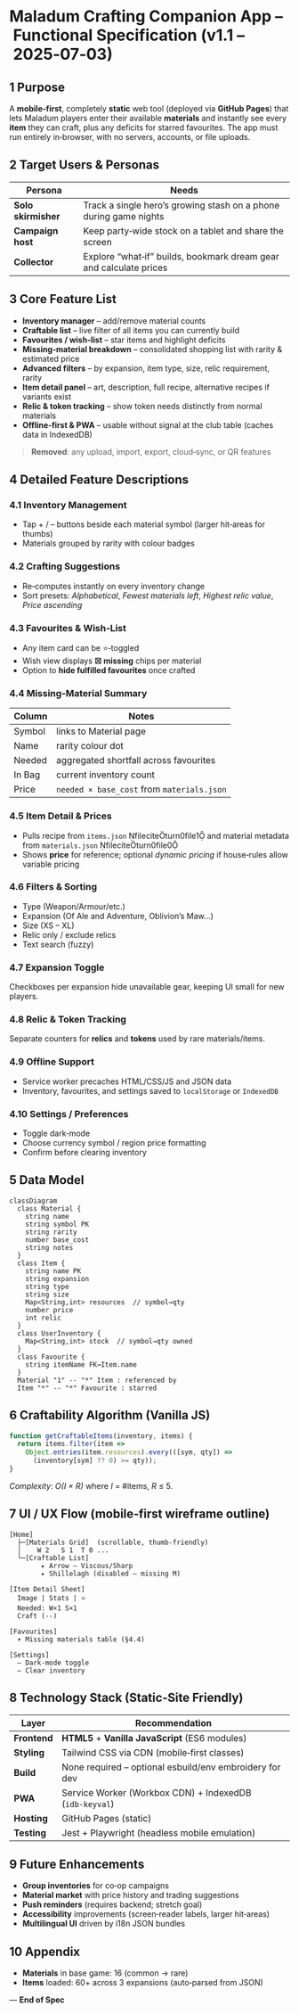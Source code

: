 # Maladum Crafting Companion App – Functional Specification (v1.1 – 2025‑07‑03)

## 1 Purpose

A **mobile‑first**, completely **static** web tool (deployed via **GitHub Pages**) that lets Maladum players enter their available **materials** and instantly see every **item** they can craft, plus any deficits for starred favourites. The app must run entirely in‑browser, with no servers, accounts, or file uploads.

## 2 Target Users & Personas

| Persona             | Needs                                                             |
| ------------------- | ----------------------------------------------------------------- |
| **Solo skirmisher** | Track a single hero’s growing stash on a phone during game nights |
| **Campaign host**   | Keep party‑wide stock on a tablet and share the screen            |
| **Collector**       | Explore “what‑if” builds, bookmark dream gear and calculate prices |

## 3 Core Feature List

* **Inventory manager** – add/remove material counts
* **Craftable list** – live filter of all items you can currently build
* **Favourites / wish‑list** – star items and highlight deficits
* **Missing‑material breakdown** – consolidated shopping list with rarity & estimated price
* **Advanced filters** – by expansion, item type, size, relic requirement, rarity
* **Item detail panel** – art, description, full recipe, alternative recipes if variants exist
* **Relic & token tracking** – show token needs distinctly from normal materials
* **Offline‑first & PWA** – usable without signal at the club table (caches data in IndexedDB)

> **Removed**: any upload, import, export, cloud‑sync, or QR features

## 4 Detailed Feature Descriptions

### 4.1 Inventory Management

* Tap + / – buttons beside each material symbol (larger hit‑areas for thumbs)
* Materials grouped by rarity with colour badges

### 4.2 Crafting Suggestions

* Re‑computes instantly on every inventory change
* Sort presets: *Alphabetical*, *Fewest materials left*, *Highest relic value*, *Price ascending*

### 4.3 Favourites & Wish‑List

* Any item card can be ⭐‑toggled
* Wish view displays **☒ missing** chips per material
* Option to **hide fulfilled favourites** once crafted

### 4.4 Missing‑Material Summary

| Column | Notes                                      |
| ------ | ------------------------------------------ |
| Symbol | links to Material page                     |
| Name   | rarity colour dot                          |
| Needed | aggregated shortfall across favourites     |
| In Bag | current inventory count                    |
| Price  | `needed × base_cost` from `materials.json` |

### 4.5 Item Detail & Prices

* Pulls recipe from `items.json` fileciteturn0file1 and material metadata from `materials.json` fileciteturn0file0
* Shows **price** for reference; optional *dynamic pricing* if house‑rules allow variable pricing

### 4.6 Filters & Sorting

* Type (Weapon/Armour/etc.)
* Expansion (Of Ale and Adventure, Oblivion’s Maw…)
* Size (XS – XL)
* Relic only / exclude relics
* Text search (fuzzy)

### 4.7 Expansion Toggle

Checkboxes per expansion hide unavailable gear, keeping UI small for new players.

### 4.8 Relic & Token Tracking

Separate counters for **relics** and **tokens** used by rare materials/items.

### 4.9 Offline Support

* Service worker precaches HTML/CSS/JS and JSON data
* Inventory, favourites, and settings saved to `localStorage` or `IndexedDB`

### 4.10 Settings / Preferences

* Toggle dark‑mode
* Choose currency symbol / region price formatting
* Confirm before clearing inventory

## 5 Data Model

```mermaid
classDiagram
  class Material {
    string name
    string symbol PK
    string rarity
    number base_cost
    string notes
  }
  class Item {
    string name PK
    string expansion
    string type
    string size
    Map<String,int> resources  // symbol→qty
    number price
    int relic
  }
  class UserInventory {
    Map<String,int> stock  // symbol→qty owned
  }
  class Favourite {
    string itemName FK→Item.name
  }
  Material "1" -- "*" Item : referenced by
  Item "*" -- "*" Favourite : starred
```

## 6 Craftability Algorithm (Vanilla JS)

```js
function getCraftableItems(inventory, items) {
  return items.filter(item =>
    Object.entries(item.resources).every(([sym, qty]) =>
      (inventory[sym] ?? 0) >= qty));
}
```

*Complexity*: *O(I × R)* where *I* = #items, *R* ≤ 5.

## 7 UI / UX Flow (mobile‑first wireframe outline)

```
[Home]
  ├─[Materials Grid]  (scrollable, thumb‑friendly)
  │    W 2   S 1  T 0 ...
  └─[Craftable List]
        ▸ Arrow – Viscous/Sharp
        ▸ Shillelagh (disabled – missing M)

[Item Detail Sheet]
  Image | Stats | ⭐
  Needed: W×1 S×1
  Craft (‑‑)

[Favourites]
  ▾ Missing materials table (§4.4)

[Settings]
  – Dark‑mode toggle
  – Clear inventory
```

## 8 Technology Stack (Static‑Site Friendly)

| Layer        | Recommendation                                          |
| ------------ | ------------------------------------------------------- |
| **Frontend** | **HTML5** + **Vanilla JavaScript** (ES6 modules)        |
| **Styling**  | Tailwind CSS via CDN (mobile‑first classes)             |
| **Build**    | None required – optional esbuild/env embroidery for dev |
| **PWA**      | Service Worker (Workbox CDN) + IndexedDB (`idb‑keyval`) |
| **Hosting**  | GitHub Pages (static)                                   |
| **Testing**  | Jest + Playwright (headless mobile emulation)           |

## 9 Future Enhancements

* **Group inventories** for co‑op campaigns
* **Material market** with price history and trading suggestions
* **Push reminders** (requires backend; stretch goal)
* **Accessibility** improvements (screen‑reader labels, larger hit‑areas)
* **Multilingual UI** driven by i18n JSON bundles

## 10 Appendix

* **Materials** in base game: 16 (common → rare)
* **Items** loaded: 60+ across 3 expansions (auto‑parsed from JSON)

― **End of Spec**
